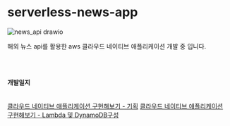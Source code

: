 # serverless-news-app

![news_api drawio](https://github.com/user-attachments/assets/bd4f0071-ef92-4d27-8230-e01ddff02d6b)



해외 뉴스 api를 활용한 aws 클라우드 네이티브 애플리케이션 개발 중 입니다.

<br>
<br>

<b>개발일지</b>
<br>
<br>
<br>
<a href="https://velog.io/@whdbtjd/%EB%89%B4%EC%8A%A4-API%EB%A5%BC-%ED%99%9C%EC%9A%A9%ED%95%9C-%EC%84%9C%EB%B2%84%EB%A6%AC%EC%8A%A4-%EC%95%A0%ED%94%8C%EB%A6%AC%EC%BC%80%EC%9D%B4%EC%85%98-%EA%B8%B0%ED%9A%8D"> 클라우드 네이티브 애플리케이션 구현해보기 - 기획</a>
<a href="https://velog.io/@whdbtjd/%EB%89%B4%EC%8A%A4-API%EB%A5%BC-%ED%99%9C%EC%9A%A9%ED%95%9C-%EC%84%9C%EB%B2%84%EB%A6%AC%EC%8A%A4-%EC%95%A0%ED%94%8C%EB%A6%AC%EC%BC%80%EC%9D%B4%EC%85%98-%EA%B5%AC%ED%98%84-AWS-Lambda-%EB%B0%8F-Dynamodb-%EA%B5%AC%EC%84%B1"> 클라우드 네이티브 애플리케이션 구현해보기 - Lambda 및 DynamoDB구성</a>

